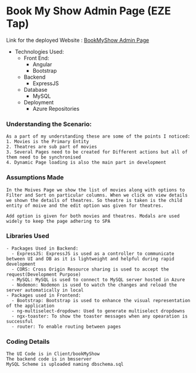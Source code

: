 # Book My Show Admin Page (EZE Tap)

Link for the deployed Website : [BookMyShow Admin Page](https://bmsclient.z13.web.core.windows.net)

- Technologies Used:
  - Front End:
    - Angular
    - Bootstrap
  - Backend
    - ExpressJS
  - Database
    - MySQL
  - Deployment
    - Azure Repositories

### Understanding the Scenario:
    As a part of my understanding these are some of the points I noticed:
    1. Movies is the Primary Entity
    2. Theatres are sub part of movies
    3. Several Pages need to be created for Different actions but all of them need to be synchronised
    4. Dynamic Page loading is also the main part in development
### Assumptions Made
    In the Moives Page we show the list of movies along with options to Filter and Sort on particular columns. When we click on view details we shown the details of theatres. So theatre is taken is the child entity of moive and the edit option was given for theatres.

    Add option is given for both movies and theatres. Modals are used widely to keep the page adhering to SPA
### Libraries Used
    - Packages Used in Backend:
      - ExpressJS: ExpressJS is used as a controller to communicate between UI and DB as it is lightweight and helpful during rapid development
      - CORS: Cross Origin Resource sharing is used to accept the request(Development Purpose)
      - MySQL: MySQL is used to connect to MySQL server hosted in Azure
      - Nodemon: Nodemon is used to watch the changes and reload the server automatically in local
    - Packages used in Frontend:
      - Bootstrap: Bootstrap is used to enhance the visual representation of the application
      - ng-multiselect-dropdown: Used to generate multiselect dropdowns
      - ngx-toaster: To show the toaster messages when any opearation is successful
      - router: To enable routing between pages
### Coding Details
    The UI Code is in Client/bookMyShow
    The backend code is in bmsserver
    MySQL Scheme is uploaded naming dbschema.sql